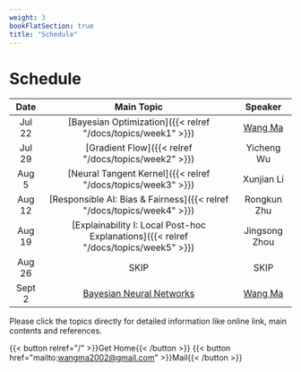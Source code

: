 ```yaml
---
weight: 3
bookFlatSection: true
title: "Schedule"
---
```


# Schedule

| Date | Main Topic | Speaker |
|:-----------:|:------------------:|:------:|
| Jul 22 | [Bayesian Optimization]({{< relref "/docs/topics/week1" >}})| [Wang Ma](https://wma17.github.io/) |
| Jul 29 | [Gradient Flow]({{< relref "/docs/topics/week2" >}}) | Yicheng Wu |
|Aug 5| [Neural Tangent Kernel]({{< relref "/docs/topics/week3" >}}) | Xunjian Li|
|Aug 12| [Responsible AI: Bias & Fairness]({{< relref "/docs/topics/week4" >}})| Rongkun Zhu|
|Aug 19| [Explainability I: Local Post-hoc Explanations]({{< relref "/docs/topics/week5" >}})|Jingsong Zhou|
|Aug 26| SKIP| SKIP|
|Sept 2| [Bayesian Neural Networks](https://wma17.github.io/24summer/docs/topics/week6/)| [Wang Ma](https://wma17.github.io/)|


Please click the topics directly for detailed information like online link, main contents and references.

{{< button relref="/" >}}Get Home{{< /button >}}
{{< button href="mailto:wangma2002@gmail.com" >}}Mail{{< /button >}}
